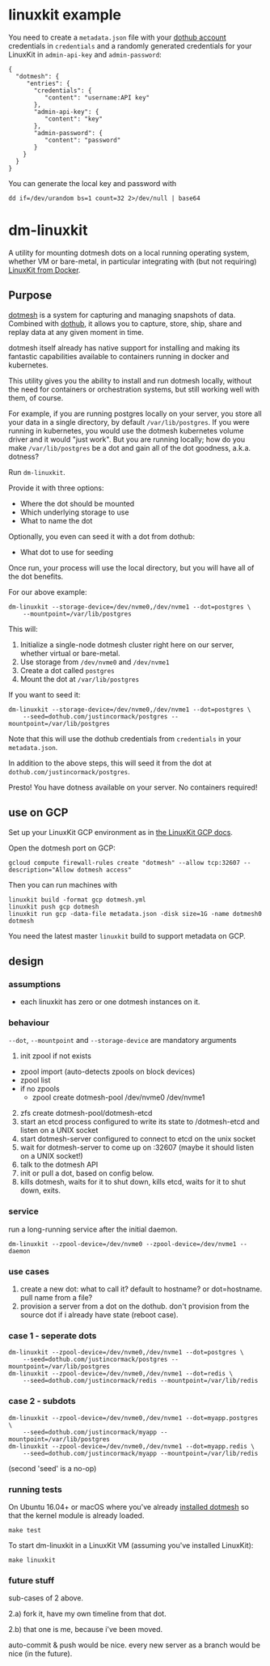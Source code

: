 # linuxkit example

You need to create a `metadata.json` file with your [dothub account](https://dothub.com/) credentials in `credentials` and a randomly generated credentials for your LinuxKit in `admin-api-key` and `admin-password`:
```
{
  "dotmesh": {
     "entries": {
       "credentials": {
          "content": "username:API key"
       },
       "admin-api-key": {
          "content": "key"
       },
       "admin-password": {
          "content": "password"
       }
    }
  }
}
```

You can generate the local key and password with
```
dd if=/dev/urandom bs=1 count=32 2>/dev/null | base64
```

# dm-linuxkit
A utility for mounting dotmesh dots on a local running operating system, whether VM or bare-metal, in particular integrating with (but not requiring) [LinuxKit from Docker](https://github.com/linuxkit/linuxkit).

## Purpose
[dotmesh](https://dotmesh.com) is a system for capturing and managing snapshots of data. Combined with [dothub](https://dothub.com), it allows you to capture, store, ship, share and replay data at any given moment in time.

dotmesh itself already has native support for installing and making its fantastic capabilities available to containers running in docker and kubernetes.

This utility gives you the ability to install and run dotmesh locally, without the need for containers or orchestration systems, but still working well with them, of course.

For example, if you are running postgres locally on your server, you store all your data in a single directory, by default `/var/lib/postgres`. If you were running in kubernetes, you would use the dotmesh kubernetes volume driver and it would "just work". But you are running locally; how do you make `/var/lib/postgres` be a dot and gain all of the dot goodness, a.k.a. dotness?

Run `dm-linuxkit`.

Provide it with three options:

* Where the dot should be mounted
* Which underlying storage to use
* What to name the dot

Optionally, you even can seed it with a dot from dothub:

* What dot to use for seeding

Once run, your process will use the local directory, but you will have all of the dot benefits.

For our above example:

```
dm-linuxkit --storage-device=/dev/nvme0,/dev/nvme1 --dot=postgres \
    --mountpoint=/var/lib/postgres
```

This will:

1. Initialize a single-node dotmesh cluster right here on our server, whether virtual or bare-metal.
2. Use storage from `/dev/nvme0` and `/dev/nvme1`
3. Create a dot called `postgres`
4. Mount the dot at `/var/lib/postgres`

If you want to seed it:

```
dm-linuxkit --storage-device=/dev/nvme0,/dev/nvme1 --dot=postgres \
    --seed=dothub.com/justincormack/postgres --mountpoint=/var/lib/postgres
```

Note that this will use the dothub credentials from `credentials` in your `metadata.json`.

In addition to the above steps, this will seed it from the dot at `dothub.com/justincormack/postgres`.

Presto! You have dotness available on your server. No containers required!

## use on GCP

Set up your LinuxKit GCP environment as in [the LinuxKit GCP docs](https://github.com/linuxkit/linuxkit/blob/master/docs/platform-gcp.md).

Open the dotmesh port on GCP:
```
gcloud compute firewall-rules create "dotmesh" --allow tcp:32607 --description="Allow dotmesh access"
```

Then you can run machines with
```
linuxkit build -format gcp dotmesh.yml
linuxkit push gcp dotmesh
linuxkit run gcp -data-file metadata.json -disk size=1G -name dotmesh0 dotmesh
```

You need the latest master `linuxkit` build to support metadata on GCP.

## design

### assumptions

* each linuxkit has zero or one dotmesh instances on it.

### behaviour

`--dot`, `--mountpoint` and `--storage-device` are mandatory arguments

1. init zpool if not exists

  - zpool import (auto-detects zpools on block devices)
  - zpool list
  - if no zpools
    - zpool create dotmesh-pool /dev/nvme0 /dev/nvme1

2. zfs create dotmesh-pool/dotmesh-etcd
3. start an etcd process configured to write its state to /dotmesh-etcd and listen on a UNIX socket
4. start dotmesh-server configured to connect to etcd on the unix socket
5. wait for dotmesh-server to come up on :32607 (maybe it should listen on a UNIX socket!)
6. talk to the dotmesh API
7. init or pull a dot, based on config below.
8. kills dotmesh, waits for it to shut down, kills etcd, waits for it to shut down, exits.

### service

run a long-running service after the initial daemon.

```
dm-linuxkit --zpool-device=/dev/nvme0 --zpool-device=/dev/nvme1 --daemon
```

### use cases

1. create a new dot: what to call it? default to hostname? or dot=hostname. pull name from a file?
2. provision a server from a dot on the dothub. don't provision from the source dot if i already have state (reboot case).

### case 1 - seperate dots

```
dm-linuxkit --zpool-device=/dev/nvme0,/dev/nvme1 --dot=postgres \
    --seed=dothub.com/justincormack/postgres --mountpoint=/var/lib/postgres
dm-linuxkit --zpool-device=/dev/nvme0,/dev/nvme1 --dot=redis \
    --seed=dothub.com/justincormack/redis --mountpoint=/var/lib/redis
```

### case 2 - subdots
```
dm-linuxkit --zpool-device=/dev/nvme0,/dev/nvme1 --dot=myapp.postgres \
    --seed=dothub.com/justincormack/myapp --mountpoint=/var/lib/postgres
dm-linuxkit --zpool-device=/dev/nvme0,/dev/nvme1 --dot=myapp.redis \
    --seed=dothub.com/justincormack/myapp --mountpoint=/var/lib/redis
```

(second 'seed' is a no-op)

### running tests

On Ubuntu 16.04+ or macOS where you've already [installed dotmesh](https://docs.dotmesh.com/install-setup/docker/) so that the kernel module is already loaded.

```
make test
```

To start dm-linuxkit in a LinuxKit VM (assuming you've installed LinuxKit):

```
make linuxkit
```

### future stuff

sub-cases of 2 above.

2.a) fork it, have my own timeline from that dot.

2.b) that one is me, because i've been moved.

auto-commit & push would be nice.
every new server as a branch would be nice (in the future).
